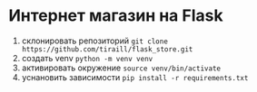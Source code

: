 # Интернет магазин на Flask 

1. склонировать репозиторий
`git clone https://github.com/tiraill/flask_store.git`
2. создать venv `python -m venv venv`
3. активировать окружение `source venv/bin/activate`
4. уснановить зависимости `pip install -r requirements.txt`
 
